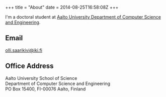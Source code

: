 +++
title = "About"
date = 2014-08-25T16:58:08Z
+++

I'm a doctoral student at [Aalto University Department of Computer Science and Engineering](http://cse.aalto.fi/en/ "CSE").

Email
-------------------

[olli.saarikivi@iki.fi](mailto:olli.saarikivi@iki.fi)

Office Address
--------------

Aalto University School of Science  
Department of Computer Science and Engineering  
PO Box 15400, FI-00076 Aalto, Finland
